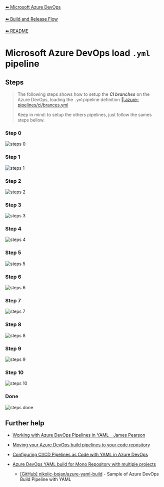 [⬅️ Microsoft Azure DevOps](azure-devops.md)

[⬅️ Build and Release Flow](README.md)

[⬅️ README](../../README.md)

# Microsoft Azure DevOps load `.yml` pipeline

## Steps

> The following steps shows how to setup the _**CI branches**_ on the Azure DevOps, loading the `.yml`pipeline definition 📄[.azure-pipelines/ci/brances.yml](../../.azure-pipelines/ci/branches.yml)
>
> Keep in mind: to setup the others pipelines, just follow the sames steps bellow.

### Step 0

![steps 0](assets/load_yml/step_00.png)

### Step 1

![steps 1](assets/load_yml/step_01.png)

### Step 2

![steps 2](assets/load_yml/step_02.png)

### Step 3

![steps 3](assets/load_yml/step_03.png)

### Step 4

![steps 4](assets/load_yml/step_04.png)

### Step 5

![steps 5](assets/load_yml/step_05.png)

### Step 6

![steps 6](assets/load_yml/step_06.png)

### Step 7

![steps 7](assets/load_yml/step_07.png)

### Step 8

![steps 8](assets/load_yml/step_08.png)

### Step 9

![steps 9](assets/load_yml/step_09.png)

### Step 10

![steps 10](assets/load_yml/step_10.png)

### Done

![steps done](assets/load_yml/done.png)

## Further help

- [Working with Azure DevOps Pipelines in YAML - James Pearson](https://jpearson.blog/2019/05/21/working-with-azure-devops-pipelines-in-yaml/)

- [Moving your Azure DevOps build pipelines to your code repository](https://blog.bredvid.no/moving-your-azure-devops-build-pipelines-to-your-code-repository-dff60488c0f9)

- [Configuring CI/CD Pipelines as Code with YAML in Azure DevOps](https://azuredevopslabs.com/labs/azuredevops/yaml/)

- [Azure DevOps YAML build for Mono Repository with multiple projects](https://dev.to/nikolicbojan/azure-devops-yaml-build-for-mono-repository-with-multiple-projects-146g)

  - [[GitHub] nikolic-bojan/azure-yaml-build](https://github.com/nikolic-bojan/azure-yaml-build) - Sample of Azure DevOps Build Pipeline with YAML
